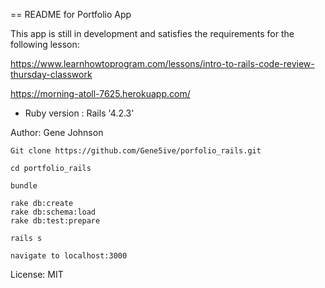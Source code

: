 == README for Portfolio App

This app is still in development and satisfies the requirements for the following lesson:

https://www.learnhowtoprogram.com/lessons/intro-to-rails-code-review-thursday-classwork

https://morning-atoll-7625.herokuapp.com/

* Ruby version : Rails '4.2.3'

Author: Gene Johnson

```
Git clone https://github.com/Gene5ive/porfolio_rails.git

cd portfolio_rails

bundle

rake db:create
rake db:schema:load
rake db:test:prepare

rails s

navigate to localhost:3000
```


License: MIT
